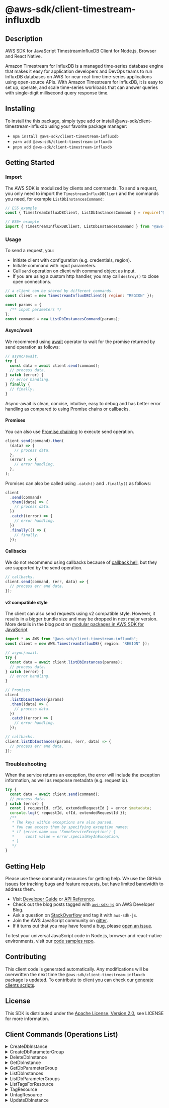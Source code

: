 <!-- generated file, do not edit directly -->

# @aws-sdk/client-timestream-influxdb

## Description

AWS SDK for JavaScript TimestreamInfluxDB Client for Node.js, Browser and React Native.

<p>Amazon Timestream for InfluxDB is a managed time-series database engine that makes it easy for application developers and DevOps teams to run InfluxDB databases on AWS for near real-time time-series applications using open-source APIs. With Amazon Timestream for InfluxDB, it is easy to set up, operate, and scale time-series workloads that can answer queries with single-digit millisecond query response time.</p>

## Installing

To install the this package, simply type add or install @aws-sdk/client-timestream-influxdb
using your favorite package manager:

- `npm install @aws-sdk/client-timestream-influxdb`
- `yarn add @aws-sdk/client-timestream-influxdb`
- `pnpm add @aws-sdk/client-timestream-influxdb`

## Getting Started

### Import

The AWS SDK is modulized by clients and commands.
To send a request, you only need to import the `TimestreamInfluxDBClient` and
the commands you need, for example `ListDbInstancesCommand`:

```js
// ES5 example
const { TimestreamInfluxDBClient, ListDbInstancesCommand } = require("@aws-sdk/client-timestream-influxdb");
```

```ts
// ES6+ example
import { TimestreamInfluxDBClient, ListDbInstancesCommand } from "@aws-sdk/client-timestream-influxdb";
```

### Usage

To send a request, you:

- Initiate client with configuration (e.g. credentials, region).
- Initiate command with input parameters.
- Call `send` operation on client with command object as input.
- If you are using a custom http handler, you may call `destroy()` to close open connections.

```js
// a client can be shared by different commands.
const client = new TimestreamInfluxDBClient({ region: "REGION" });

const params = {
  /** input parameters */
};
const command = new ListDbInstancesCommand(params);
```

#### Async/await

We recommend using [await](https://developer.mozilla.org/en-US/docs/Web/JavaScript/Reference/Operators/await)
operator to wait for the promise returned by send operation as follows:

```js
// async/await.
try {
  const data = await client.send(command);
  // process data.
} catch (error) {
  // error handling.
} finally {
  // finally.
}
```

Async-await is clean, concise, intuitive, easy to debug and has better error handling
as compared to using Promise chains or callbacks.

#### Promises

You can also use [Promise chaining](https://developer.mozilla.org/en-US/docs/Web/JavaScript/Guide/Using_promises#chaining)
to execute send operation.

```js
client.send(command).then(
  (data) => {
    // process data.
  },
  (error) => {
    // error handling.
  },
);
```

Promises can also be called using `.catch()` and `.finally()` as follows:

```js
client
  .send(command)
  .then((data) => {
    // process data.
  })
  .catch((error) => {
    // error handling.
  })
  .finally(() => {
    // finally.
  });
```

#### Callbacks

We do not recommend using callbacks because of [callback hell](http://callbackhell.com/),
but they are supported by the send operation.

```js
// callbacks.
client.send(command, (err, data) => {
  // process err and data.
});
```

#### v2 compatible style

The client can also send requests using v2 compatible style.
However, it results in a bigger bundle size and may be dropped in next major version. More details in the blog post
on [modular packages in AWS SDK for JavaScript](https://aws.amazon.com/blogs/developer/modular-packages-in-aws-sdk-for-javascript/)

```ts
import * as AWS from "@aws-sdk/client-timestream-influxdb";
const client = new AWS.TimestreamInfluxDB({ region: "REGION" });

// async/await.
try {
  const data = await client.listDbInstances(params);
  // process data.
} catch (error) {
  // error handling.
}

// Promises.
client
  .listDbInstances(params)
  .then((data) => {
    // process data.
  })
  .catch((error) => {
    // error handling.
  });

// callbacks.
client.listDbInstances(params, (err, data) => {
  // process err and data.
});
```

### Troubleshooting

When the service returns an exception, the error will include the exception information,
as well as response metadata (e.g. request id).

```js
try {
  const data = await client.send(command);
  // process data.
} catch (error) {
  const { requestId, cfId, extendedRequestId } = error.$metadata;
  console.log({ requestId, cfId, extendedRequestId });
  /**
   * The keys within exceptions are also parsed.
   * You can access them by specifying exception names:
   * if (error.name === 'SomeServiceException') {
   *     const value = error.specialKeyInException;
   * }
   */
}
```

## Getting Help

Please use these community resources for getting help.
We use the GitHub issues for tracking bugs and feature requests, but have limited bandwidth to address them.

- Visit [Developer Guide](https://docs.aws.amazon.com/sdk-for-javascript/v3/developer-guide/welcome.html)
  or [API Reference](https://docs.aws.amazon.com/AWSJavaScriptSDK/v3/latest/index.html).
- Check out the blog posts tagged with [`aws-sdk-js`](https://aws.amazon.com/blogs/developer/tag/aws-sdk-js/)
  on AWS Developer Blog.
- Ask a question on [StackOverflow](https://stackoverflow.com/questions/tagged/aws-sdk-js) and tag it with `aws-sdk-js`.
- Join the AWS JavaScript community on [gitter](https://gitter.im/aws/aws-sdk-js-v3).
- If it turns out that you may have found a bug, please [open an issue](https://github.com/aws/aws-sdk-js-v3/issues/new/choose).

To test your universal JavaScript code in Node.js, browser and react-native environments,
visit our [code samples repo](https://github.com/aws-samples/aws-sdk-js-tests).

## Contributing

This client code is generated automatically. Any modifications will be overwritten the next time the `@aws-sdk/client-timestream-influxdb` package is updated.
To contribute to client you can check our [generate clients scripts](https://github.com/aws/aws-sdk-js-v3/tree/main/scripts/generate-clients).

## License

This SDK is distributed under the
[Apache License, Version 2.0](http://www.apache.org/licenses/LICENSE-2.0),
see LICENSE for more information.

## Client Commands (Operations List)

<details>
<summary>
CreateDbInstance
</summary>

[Command API Reference](https://docs.aws.amazon.com/AWSJavaScriptSDK/v3/latest/client/timestream-influxdb/command/CreateDbInstanceCommand/) / [Input](https://docs.aws.amazon.com/AWSJavaScriptSDK/v3/latest/Package/-aws-sdk-client-timestream-influxdb/Interface/CreateDbInstanceCommandInput/) / [Output](https://docs.aws.amazon.com/AWSJavaScriptSDK/v3/latest/Package/-aws-sdk-client-timestream-influxdb/Interface/CreateDbInstanceCommandOutput/)

</details>
<details>
<summary>
CreateDbParameterGroup
</summary>

[Command API Reference](https://docs.aws.amazon.com/AWSJavaScriptSDK/v3/latest/client/timestream-influxdb/command/CreateDbParameterGroupCommand/) / [Input](https://docs.aws.amazon.com/AWSJavaScriptSDK/v3/latest/Package/-aws-sdk-client-timestream-influxdb/Interface/CreateDbParameterGroupCommandInput/) / [Output](https://docs.aws.amazon.com/AWSJavaScriptSDK/v3/latest/Package/-aws-sdk-client-timestream-influxdb/Interface/CreateDbParameterGroupCommandOutput/)

</details>
<details>
<summary>
DeleteDbInstance
</summary>

[Command API Reference](https://docs.aws.amazon.com/AWSJavaScriptSDK/v3/latest/client/timestream-influxdb/command/DeleteDbInstanceCommand/) / [Input](https://docs.aws.amazon.com/AWSJavaScriptSDK/v3/latest/Package/-aws-sdk-client-timestream-influxdb/Interface/DeleteDbInstanceCommandInput/) / [Output](https://docs.aws.amazon.com/AWSJavaScriptSDK/v3/latest/Package/-aws-sdk-client-timestream-influxdb/Interface/DeleteDbInstanceCommandOutput/)

</details>
<details>
<summary>
GetDbInstance
</summary>

[Command API Reference](https://docs.aws.amazon.com/AWSJavaScriptSDK/v3/latest/client/timestream-influxdb/command/GetDbInstanceCommand/) / [Input](https://docs.aws.amazon.com/AWSJavaScriptSDK/v3/latest/Package/-aws-sdk-client-timestream-influxdb/Interface/GetDbInstanceCommandInput/) / [Output](https://docs.aws.amazon.com/AWSJavaScriptSDK/v3/latest/Package/-aws-sdk-client-timestream-influxdb/Interface/GetDbInstanceCommandOutput/)

</details>
<details>
<summary>
GetDbParameterGroup
</summary>

[Command API Reference](https://docs.aws.amazon.com/AWSJavaScriptSDK/v3/latest/client/timestream-influxdb/command/GetDbParameterGroupCommand/) / [Input](https://docs.aws.amazon.com/AWSJavaScriptSDK/v3/latest/Package/-aws-sdk-client-timestream-influxdb/Interface/GetDbParameterGroupCommandInput/) / [Output](https://docs.aws.amazon.com/AWSJavaScriptSDK/v3/latest/Package/-aws-sdk-client-timestream-influxdb/Interface/GetDbParameterGroupCommandOutput/)

</details>
<details>
<summary>
ListDbInstances
</summary>

[Command API Reference](https://docs.aws.amazon.com/AWSJavaScriptSDK/v3/latest/client/timestream-influxdb/command/ListDbInstancesCommand/) / [Input](https://docs.aws.amazon.com/AWSJavaScriptSDK/v3/latest/Package/-aws-sdk-client-timestream-influxdb/Interface/ListDbInstancesCommandInput/) / [Output](https://docs.aws.amazon.com/AWSJavaScriptSDK/v3/latest/Package/-aws-sdk-client-timestream-influxdb/Interface/ListDbInstancesCommandOutput/)

</details>
<details>
<summary>
ListDbParameterGroups
</summary>

[Command API Reference](https://docs.aws.amazon.com/AWSJavaScriptSDK/v3/latest/client/timestream-influxdb/command/ListDbParameterGroupsCommand/) / [Input](https://docs.aws.amazon.com/AWSJavaScriptSDK/v3/latest/Package/-aws-sdk-client-timestream-influxdb/Interface/ListDbParameterGroupsCommandInput/) / [Output](https://docs.aws.amazon.com/AWSJavaScriptSDK/v3/latest/Package/-aws-sdk-client-timestream-influxdb/Interface/ListDbParameterGroupsCommandOutput/)

</details>
<details>
<summary>
ListTagsForResource
</summary>

[Command API Reference](https://docs.aws.amazon.com/AWSJavaScriptSDK/v3/latest/client/timestream-influxdb/command/ListTagsForResourceCommand/) / [Input](https://docs.aws.amazon.com/AWSJavaScriptSDK/v3/latest/Package/-aws-sdk-client-timestream-influxdb/Interface/ListTagsForResourceCommandInput/) / [Output](https://docs.aws.amazon.com/AWSJavaScriptSDK/v3/latest/Package/-aws-sdk-client-timestream-influxdb/Interface/ListTagsForResourceCommandOutput/)

</details>
<details>
<summary>
TagResource
</summary>

[Command API Reference](https://docs.aws.amazon.com/AWSJavaScriptSDK/v3/latest/client/timestream-influxdb/command/TagResourceCommand/) / [Input](https://docs.aws.amazon.com/AWSJavaScriptSDK/v3/latest/Package/-aws-sdk-client-timestream-influxdb/Interface/TagResourceCommandInput/) / [Output](https://docs.aws.amazon.com/AWSJavaScriptSDK/v3/latest/Package/-aws-sdk-client-timestream-influxdb/Interface/TagResourceCommandOutput/)

</details>
<details>
<summary>
UntagResource
</summary>

[Command API Reference](https://docs.aws.amazon.com/AWSJavaScriptSDK/v3/latest/client/timestream-influxdb/command/UntagResourceCommand/) / [Input](https://docs.aws.amazon.com/AWSJavaScriptSDK/v3/latest/Package/-aws-sdk-client-timestream-influxdb/Interface/UntagResourceCommandInput/) / [Output](https://docs.aws.amazon.com/AWSJavaScriptSDK/v3/latest/Package/-aws-sdk-client-timestream-influxdb/Interface/UntagResourceCommandOutput/)

</details>
<details>
<summary>
UpdateDbInstance
</summary>

[Command API Reference](https://docs.aws.amazon.com/AWSJavaScriptSDK/v3/latest/client/timestream-influxdb/command/UpdateDbInstanceCommand/) / [Input](https://docs.aws.amazon.com/AWSJavaScriptSDK/v3/latest/Package/-aws-sdk-client-timestream-influxdb/Interface/UpdateDbInstanceCommandInput/) / [Output](https://docs.aws.amazon.com/AWSJavaScriptSDK/v3/latest/Package/-aws-sdk-client-timestream-influxdb/Interface/UpdateDbInstanceCommandOutput/)

</details>
